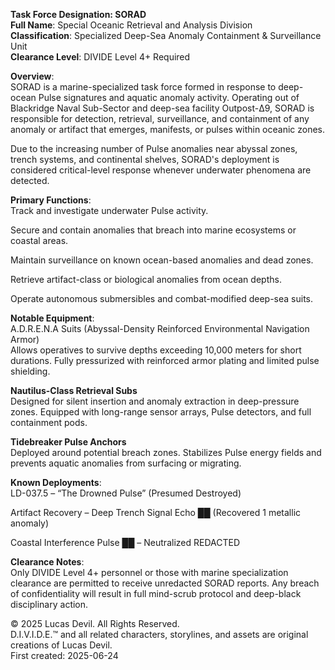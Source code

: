 **Task Force Designation: SORAD**  
**Full Name**: Special Oceanic Retrieval and Analysis Division  
**Classification**: Specialized Deep-Sea Anomaly Containment & Surveillance Unit  
**Clearance Level**: DIVIDE Level 4+ Required  

**Overview**:  
SORAD is a marine-specialized task force formed in response to deep-ocean Pulse signatures and aquatic anomaly activity. Operating out of Blackridge Naval Sub-Sector and deep-sea facility Outpost-Δ9, SORAD is responsible for detection, retrieval, surveillance, and containment of any anomaly or artifact that emerges, manifests, or pulses within oceanic zones.  

Due to the increasing number of Pulse anomalies near abyssal zones, trench systems, and continental shelves, SORAD's deployment is considered critical-level response whenever underwater phenomena are detected.  

**Primary Functions**:  
Track and investigate underwater Pulse activity.  

Secure and contain anomalies that breach into marine ecosystems or coastal areas.  

Maintain surveillance on known ocean-based anomalies and dead zones.  
 
Retrieve artifact-class or biological anomalies from ocean depths.  

Operate autonomous submersibles and combat-modified deep-sea suits.  

**Notable Equipment**:  
A.D.R.E.N.A Suits (Abyssal-Density Reinforced Environmental Navigation Armor)  
Allows operatives to survive depths exceeding 10,000 meters for short durations. Fully pressurized with reinforced armor plating and limited pulse shielding.  

**Nautilus-Class Retrieval Subs**  
Designed for silent insertion and anomaly extraction in deep-pressure zones. Equipped with long-range sensor arrays, Pulse detectors, and full containment pods.  

**Tidebreaker Pulse Anchors**  
Deployed around potential breach zones. Stabilizes Pulse energy fields and prevents aquatic anomalies from surfacing or migrating.  


**Known Deployments**:  
LD-037.5 – “The Drowned Pulse” (Presumed Destroyed)  

Artifact Recovery – Deep Trench Signal Echo ██ (Recovered 1 metallic anomaly)  

Coastal Interference Pulse ██ – Neutralized REDACTED  

**Clearance Notes**:  
Only DIVIDE Level 4+ personnel or those with marine specialization clearance are permitted to receive unredacted SORAD reports. Any breach of confidentiality will result in full mind-scrub protocol and deep-black disciplinary action.  

© 2025 Lucas Devil. All Rights Reserved.  
D.I.V.I.D.E.™ and all related characters, storylines, and assets are original creations of Lucas Devil.  
First created: 2025-06-24  

